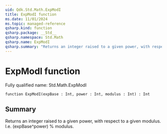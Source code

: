 ```yaml
---
uid: Qdk.Std.Math.ExpModI
title: ExpModI function
ms.date: 11/01/2024
ms.topic: managed-reference
qsharp.kind: function
qsharp.package: __Std__
qsharp.namespace: Std.Math
qsharp.name: ExpModI
qsharp.summary: "Returns an integer raised to a given power, with respect to a given modulus. I.e. (expBase^power) % modulus."
---
```


# ExpModI function

Fully qualified name: Std.Math.ExpModI

```qsharp
function ExpModI(expBase : Int, power : Int, modulus : Int) : Int
```

## Summary
Returns an integer raised to a given power, with respect to a given
modulus. I.e. (expBase^power) % modulus.
